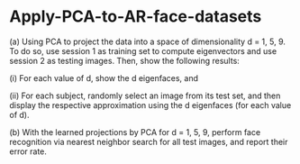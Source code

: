 # Apply-PCA-to-AR-face-datasets

(a) Using PCA to project the data into a space of dimensionality d = 1, 5, 9. To do so, use session 1 as training set to compute eigenvectors and use session 2 as testing images.
Then, show the following results:

(i) For each value of d, show the d eigenfaces, and

(ii) For each subject, randomly select an image from its test set, and then display the respective approximation using the d eigenfaces (for each value of d).

(b) With the learned projections by PCA for d = 1, 5, 9, perform face recognition via nearest neighbor search for all test images, and report their error rate.
